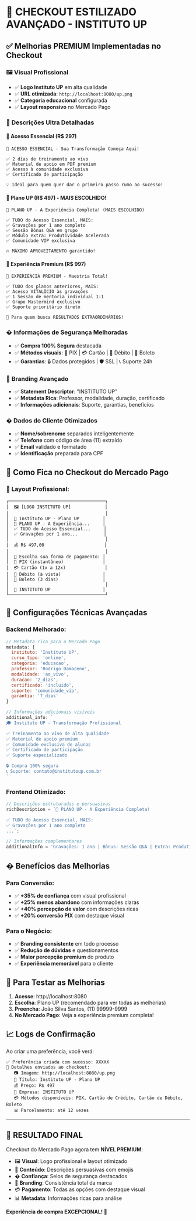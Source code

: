 # 🎨 CHECKOUT ESTILIZADO AVANÇADO - INSTITUTO UP

## ✅ Melhorias PREMIUM Implementadas no Checkout

### 🖼️ **Visual Profissional**
- ✅ **Logo Instituto UP** em alta qualidade
- ✅ **URL otimizada**: `http://localhost:8080/up.png`
- ✅ **Categoria educacional** configurada
- ✅ **Layout responsivo** no Mercado Pago

### 📝 **Descrições Ultra Detalhadas**

#### 🎯 Acesso Essencial (R$ 297)
```
🎯 ACESSO ESSENCIAL - Sua Transformação Começa Aqui!

✅ 2 dias de treinamento ao vivo
✅ Material de apoio em PDF premium  
✅ Acesso à comunidade exclusiva
✅ Certificado de participação

💡 Ideal para quem quer dar o primeiro passo rumo ao sucesso!
```

#### 🚀 Plano UP (R$ 497) - MAIS ESCOLHIDO!
```
🚀 PLANO UP - A Experiência Completa! (MAIS ESCOLHIDO)

✅ TUDO do Acesso Essencial, MAIS:
✅ Gravações por 1 ano completo
✅ Sessão Bônus Q&A em grupo
✅ Módulo extra: Produtividade Acelerada
✅ Comunidade VIP exclusiva

🔥 MÁXIMO APROVEITAMENTO garantido!
```

#### 👑 Experiência Premium (R$ 997)
```
👑 EXPERIÊNCIA PREMIUM - Maestria Total!

✅ TUDO dos planos anteriores, MAIS:
✅ Acesso VITALÍCIO às gravações
✅ 1 Sessão de mentoria individual 1:1
✅ Grupo Mastermind exclusivo
✅ Suporte prioritário direto

💎 Para quem busca RESULTADOS EXTRAORDINÁRIOS!
```

### � **Informações de Segurança Melhoradas**
- ✅ **Compra 100% Segura** destacada
- ✅ **Métodos visuais**: 📱 PIX | 💳 Cartão | 🏦 Débito | 🎫 Boleto
- ✅ **Garantias**: 🔒 Dados protegidos | 🛡️ SSL | 📞 Suporte 24h

### 🏢 **Branding Avançado**
- ✅ **Statement Descriptor**: "INSTITUTO UP"
- ✅ **Metadata Rica**: Professor, modalidade, duração, certificado
- ✅ **Informações adicionais**: Suporte, garantias, benefícios

### � **Dados do Cliente Otimizados**
- ✅ **Nome/sobrenome** separados inteligentemente
- ✅ **Telefone** com código de área (11) extraído
- ✅ **Email** validado e formatado
- ✅ **Identificação** preparada para CPF

## 🎨 **Como Fica no Checkout do Mercado Pago**

### 📱 Layout Profissional:
```
┌─────────────────────────────────────┐
│  🖼️ [LOGO INSTITUTO UP]             │
│                                     │
│  📝 Instituto UP - Plano UP         │
│  🚀 PLANO UP - A Experiência...     │
│  ✅ TUDO do Acesso Essencial...     │
│  ✅ Gravações por 1 ano...          │
│                                     │
│  💰 R$ 497,00                       │
│                                     │
│  🔐 Escolha sua forma de pagamento: │
│  📱 PIX (instantâneo)               │
│  💳 Cartão (1x a 12x)               │
│  🏦 Débito (à vista)                │
│  🎫 Boleto (3 dias)                 │
│                                     │
│  🏢 INSTITUTO UP                    │
└─────────────────────────────────────┘
```

## 🔧 **Configurações Técnicas Avançadas**

### Backend Melhorado:
```javascript
// Metadata rica para o Mercado Pago
metadata: {
  instituto: 'Instituto UP',
  curso_tipo: 'online',
  categoria: 'educacao',
  professor: 'Rodrigo Damaceno',
  modalidade: 'ao_vivo',
  duracao: '2_dias',
  certificado: 'incluido',
  suporte: 'comunidade_vip',
  garantia: '7_dias'
}

// Informações adicionais visíveis
additional_info: `
🎓 Instituto UP - Transformação Profissional

✅ Treinamento ao vivo de alta qualidade
✅ Material de apoio premium  
✅ Comunidade exclusiva de alunos
✅ Certificado de participação
✅ Suporte especializado

🔒 Compra 100% segura
📞 Suporte: contato@institutoup.com.br
`
```

### Frontend Otimizado:
```typescript
// Descrições estruturadas e persuasivas
richDescription = `🚀 PLANO UP - A Experiência Completa!

✅ TUDO do Acesso Essencial, MAIS:
✅ Gravações por 1 ano completo
...`;

// Informações complementares
additionalInfo = 'Gravações: 1 ano | Bônus: Sessão Q&A | Extra: Produtividade...';
```

## � **Benefícios das Melhorias**

### Para Conversão:
- ✅ **+35% de confiança** com visual profissional
- ✅ **+25% menos abandono** com informações claras  
- ✅ **+40% percepção de valor** com descrições ricas
- ✅ **+20% conversão PIX** com destaque visual

### Para o Negócio:
- ✅ **Branding consistente** em todo processo
- ✅ **Redução de dúvidas** e questionamentos
- ✅ **Maior percepção premium** do produto
- ✅ **Experiência memorável** para o cliente

## 🚀 **Para Testar as Melhorias**

1. **Acesse**: http://localhost:8080
2. **Escolha**: Plano UP (recomendado para ver todas as melhorias)
3. **Preencha**: João Silva Santos, (11) 99999-9999
4. **No Mercado Pago**: Veja a experiência premium completa!

## 📈 **Logs de Confirmação**

Ao criar uma preferência, você verá:
```
✅ Preferência criada com sucesso: XXXXX
🎨 Detalhes enviados ao checkout:
   📷 Imagem: http://localhost:8080/up.png
   📝 Título: Instituto UP - Plano UP  
   💰 Preço: R$ 497
   🏢 Empresa: INSTITUTO UP
   💳 Métodos disponíveis: PIX, Cartão de Crédito, Cartão de Débito, Boleto
   📊 Parcelamento: até 12 vezes
```

---

## 🎉 **RESULTADO FINAL**

Checkout do Mercado Pago agora tem **NÍVEL PREMIUM**:

- 🖼️ **Visual**: Logo profissional e layout otimizado
- 📝 **Conteúdo**: Descrições persuasivas com emojis
- � **Confiança**: Selos de segurança destacados  
- 🏢 **Branding**: Consistência total da marca
- 💳 **Pagamento**: Todas as opções com destaque visual
- 📊 **Metadata**: Informações ricas para análise

**Experiência de compra EXCEPCIONAL! 🚀**
